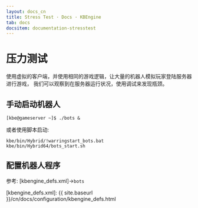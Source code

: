 ```yaml
---
layout: docs_cn
title: Stress Test · Docs · KBEngine
tab: docs
docsitem: documentation-stresstest
---
```


压力测试
====================

使用虚拟的客户端，并使用相同的游戏逻辑，让大量的机器人模拟玩家登陆服务器进行游戏，
我们可以观察到在服务器运行状况，使用调试来发现瓶颈。


手动启动机器人
--------------------------------------

	[kbe@gameserver ~]$ ./bots &

或者使用脚本启动:

	kbe/bin/Hybrid/!warringstart_bots.bat
	kbe/bin/Hybrid64/bots_start.sh



配置机器人程序
--------------------------------------

参考: [kbengine_defs.xml]->`bots`



[kbengine_defs.xml]: {{ site.baseurl }}/cn/docs/configuration/kbengine_defs.html
